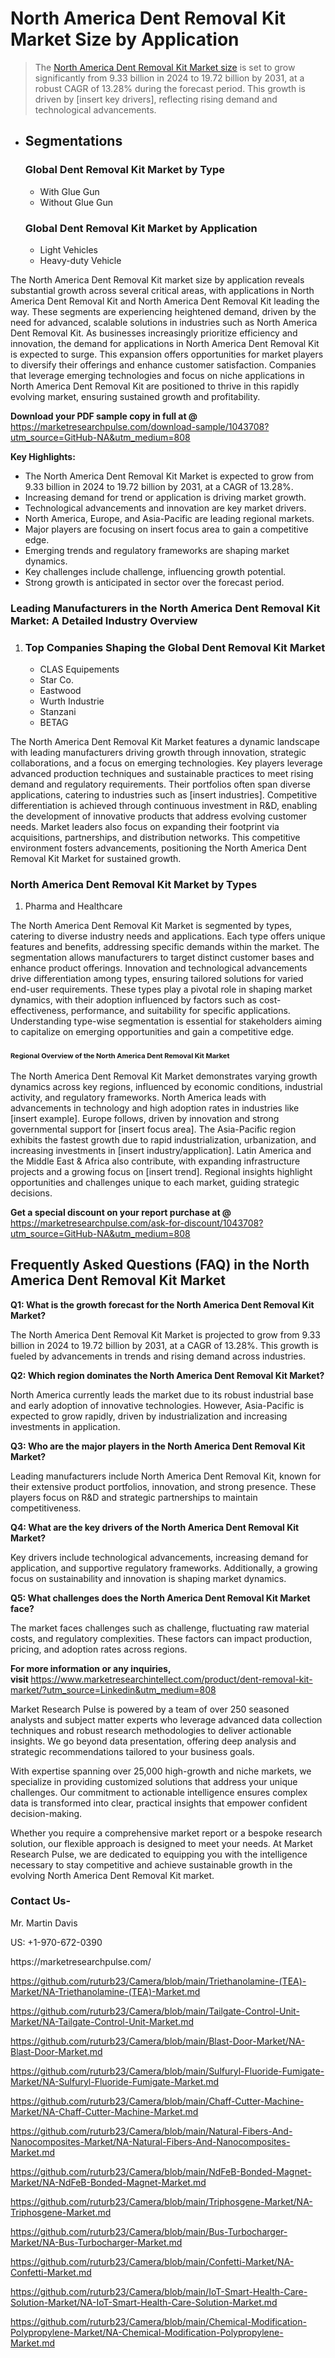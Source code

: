 <h1>North America Dent Removal Kit Market&nbsp;Size by Application</h1><blockquote><p>The <a href="https://marketresearchpulse.com/download-sample/1043708?utm_source=GitHub-NA&amp;utm_medium=808">North America Dent Removal Kit Market size</a> is set to grow significantly from 9.33 billion in 2024 to 19.72 billion by 2031, at a robust CAGR of 13.28% during the forecast period. This growth is driven by [insert key drivers], reflecting rising demand and technological advancements.</p></blockquote><ul><li><h2>Segmentations</h2><h3>Global Dent Removal Kit Market by Type</h3><ul><li>With Glue Gun</li><li>Without Glue Gun</li></ul><h3>Global Dent Removal Kit Market by Application</h3><ul><li>Light Vehicles</li><li>Heavy-duty Vehicle</li></ul></li></ul><p>The North America Dent Removal Kit market size by application reveals substantial growth across several critical areas, with applications in North America Dent Removal Kit and North America Dent Removal Kit leading the way. These segments are experiencing heightened demand, driven by the need for advanced, scalable solutions in industries such as North America Dent Removal Kit. As businesses increasingly prioritize efficiency and innovation, the demand for applications in North America Dent Removal Kit is expected to surge. This expansion offers opportunities for market players to diversify their offerings and enhance customer satisfaction. Companies that leverage emerging technologies and focus on niche applications in North America Dent Removal Kit are positioned to thrive in this rapidly evolving market, ensuring sustained growth and profitability.</p><p><strong>Download your PDF sample copy in full at @ </strong><a href="https://marketresearchpulse.com/download-sample/1043708?utm_source=GitHub-NA&amp;utm_medium=808">https://marketresearchpulse.com/download-sample/1043708?utm_source=GitHub-NA&amp;utm_medium=808</a></p><p><strong>Key Highlights: </strong></p><ul><li>The North America Dent Removal Kit Market is expected to grow from 9.33 billion in 2024 to 19.72 billion by 2031, at a CAGR of 13.28%.</li><li>Increasing demand for trend or application is driving market growth.</li><li>Technological advancements and innovation are key market drivers.</li><li>North America, Europe, and Asia-Pacific are leading regional markets.</li><li>Major players are focusing on insert focus area to gain a competitive edge.</li><li>Emerging trends and regulatory frameworks are shaping market dynamics.</li><li>Key challenges include challenge, influencing growth potential.</li><li>Strong growth is anticipated in sector over the forecast period.</li></ul><h3>Leading Manufacturers in the North America Dent Removal Kit Market: A Detailed Industry Overview</h3><ol><li><h3>Top Companies Shaping the Global Dent Removal Kit Market </h3><ul><li>CLAS Equipements</li><li>Star Co.</li><li>Eastwood</li><li>Wurth Industrie</li><li>Stanzani</li><li>BETAG</li></ul></li></ol><div class="flex max-w-full flex-col flex-grow"><div class="min-h-8 text-message flex w-full flex-col items-end gap-2 whitespace-normal break-words [.text-message+&amp;]:mt-5" dir="auto" data-message-author-role="assistant" data-message-id="fd8432e4-4910-450d-b182-61b7bfb0a01f" data-message-model-slug="gpt-4o"><div class="flex w-full flex-col gap-1 empty:hidden first:pt-[3px]"><div class="markdown prose w-full break-words dark:prose-invert light"><p>The North America Dent Removal Kit Market features a dynamic landscape with leading manufacturers driving growth through innovation, strategic collaborations, and a focus on emerging technologies. Key players leverage advanced production techniques and sustainable practices to meet rising demand and regulatory requirements. Their portfolios often span diverse applications, catering to industries such as [insert industries]. Competitive differentiation is achieved through continuous investment in R&amp;D, enabling the development of innovative products that address evolving customer needs. Market leaders also focus on expanding their footprint via acquisitions, partnerships, and distribution networks. This competitive environment fosters advancements, positioning the North America Dent Removal Kit Market for sustained growth.</p></div></div></div></div><h3>North America Dent Removal Kit Market by Types</h3><ol><li>Pharma and Healthcare</li></ol><div class="flex max-w-full flex-col flex-grow"><div class="min-h-8 text-message flex w-full flex-col items-end gap-2 whitespace-normal break-words [.text-message+&amp;]:mt-5" dir="auto" data-message-author-role="assistant" data-message-id="084470be-0bb7-4664-bddf-5156b4f41249" data-message-model-slug="gpt-4o-mini"><div class="flex w-full flex-col gap-1 empty:hidden first:pt-[3px]"><div class="markdown prose w-full break-words dark:prose-invert light"><p>The North America Dent Removal Kit Market is segmented by types, catering to diverse industry needs and applications. Each type offers unique features and benefits, addressing specific demands within the market. The segmentation allows manufacturers to target distinct customer bases and enhance product offerings. Innovation and technological advancements drive differentiation among types, ensuring tailored solutions for varied end-user requirements. These types play a pivotal role in shaping market dynamics, with their adoption influenced by factors such as cost-effectiveness, performance, and suitability for specific applications. Understanding type-wise segmentation is essential for stakeholders aiming to capitalize on emerging opportunities and gain a competitive edge.</p></div></div></div></div><h3><span style="font-size: 11px;">Regional Overview of the North America Dent Removal Kit Market</span></h3><div class="flex max-w-full flex-col flex-grow"><div class="min-h-8 text-message flex w-full flex-col items-end gap-2 whitespace-normal break-words [.text-message+&amp;]:mt-5" dir="auto" data-message-author-role="assistant" data-message-id="e9038762-ce64-4e30-91c9-9bd413514231" data-message-model-slug="gpt-4o-mini"><div class="flex w-full flex-col gap-1 empty:hidden first:pt-[3px]"><div class="markdown prose w-full break-words dark:prose-invert light"><p>The North America Dent Removal Kit Market demonstrates varying growth dynamics across key regions, influenced by economic conditions, industrial activity, and regulatory frameworks. North America leads with advancements in technology and high adoption rates in industries like [insert example]. Europe follows, driven by innovation and strong governmental support for [insert focus area]. The Asia-Pacific region exhibits the fastest growth due to rapid industrialization, urbanization, and increasing investments in [insert industry/application]. Latin America and the Middle East &amp; Africa also contribute, with expanding infrastructure projects and a growing focus on [insert trend]. Regional insights highlight opportunities and challenges unique to each market, guiding strategic decisions.</p></div></div></div></div><p><strong>Get a special discount on your report purchase at @ </strong><a href="https://marketresearchpulse.com/ask-for-discount/1043708?utm_source=GitHub-NA&amp;utm_medium=808">https://marketresearchpulse.com/ask-for-discount/1043708?utm_source=GitHub-NA&amp;utm_medium=808</a></p><h2>Frequently Asked Questions (FAQ) in the North America Dent Removal Kit Market</h2><p><strong>Q1: What is the growth forecast for the North America Dent Removal Kit Market?</strong></p><p>The North America Dent Removal Kit Market is projected to grow from 9.33 billion in 2024 to 19.72 billion by 2031, at a CAGR of 13.28%. This growth is fueled by advancements in trends and rising demand across industries.</p><p><strong>Q2: Which region dominates the North America Dent Removal Kit Market?</strong></p><p>North America currently leads the market due to its robust industrial base and early adoption of innovative technologies. However, Asia-Pacific is expected to grow rapidly, driven by industrialization and increasing investments in application.</p><p><strong>Q3: Who are the major players in the North America Dent Removal Kit Market?</strong></p><p>Leading manufacturers include North America Dent Removal Kit, known for their extensive product portfolios, innovation, and strong presence. These players focus on R&amp;D and strategic partnerships to maintain competitiveness.</p><p><strong>Q4: What are the key drivers of the North America Dent Removal Kit Market?</strong></p><p>Key drivers include technological advancements, increasing demand for application, and supportive regulatory frameworks. Additionally, a growing focus on sustainability and innovation is shaping market dynamics.</p><p><strong>Q5: What challenges does the North America Dent Removal Kit Market face?</strong></p><p>The market faces challenges such as challenge, fluctuating raw material costs, and regulatory complexities. These factors can impact production, pricing, and adoption rates across regions.</p><p><strong>For more information or any inquiries, visit&nbsp;</strong><a href="https://www.marketresearchintellect.com/product/dent-removal-kit-market/?utm_source=Linkedin&utm_medium=808">https://www.marketresearchintellect.com/product/dent-removal-kit-market/?utm_source=Linkedin&utm_medium=808</a></p><p>Market Research Pulse is powered by a team of over 250 seasoned analysts and subject matter experts who leverage advanced data collection techniques and robust research methodologies to deliver actionable insights. We go beyond data presentation, offering deep analysis and strategic recommendations tailored to your business goals.</p><p>With expertise spanning over 25,000 high-growth and niche markets, we specialize in providing customized solutions that address your unique challenges. Our commitment to actionable intelligence ensures complex data is transformed into clear, practical insights that empower confident decision-making.</p><p>Whether you require a comprehensive market report or a bespoke research solution, our flexible approach is designed to meet your needs. At Market Research Pulse, we are dedicated to equipping you with the intelligence necessary to stay competitive and achieve sustainable growth in the evolving North America Dent Removal Kit market.</p><h3><strong>Contact Us-</strong></h3><p>Mr. Martin Davis</p><p>US: +1-970-672-0390</p><p>https://marketresearchpulse.com/</p><p><a href="https://github.com/ruturb23/Camera/blob/main/Triethanolamine-(TEA)-Market/NA-Triethanolamine-(TEA)-Market.md">https://github.com/ruturb23/Camera/blob/main/Triethanolamine-(TEA)-Market/NA-Triethanolamine-(TEA)-Market.md</a></p><p><a href="https://github.com/ruturb23/Camera/blob/main/Tailgate-Control-Unit-Market/NA-Tailgate-Control-Unit-Market.md">https://github.com/ruturb23/Camera/blob/main/Tailgate-Control-Unit-Market/NA-Tailgate-Control-Unit-Market.md</a></p><p><a href="https://github.com/ruturb23/Camera/blob/main/Blast-Door-Market/NA-Blast-Door-Market.md">https://github.com/ruturb23/Camera/blob/main/Blast-Door-Market/NA-Blast-Door-Market.md</a></p><p><a href="https://github.com/ruturb23/Camera/blob/main/Sulfuryl-Fluoride-Fumigate-Market/NA-Sulfuryl-Fluoride-Fumigate-Market.md">https://github.com/ruturb23/Camera/blob/main/Sulfuryl-Fluoride-Fumigate-Market/NA-Sulfuryl-Fluoride-Fumigate-Market.md</a></p><p><a href="https://github.com/ruturb23/Camera/blob/main/Chaff-Cutter-Machine-Market/NA-Chaff-Cutter-Machine-Market.md">https://github.com/ruturb23/Camera/blob/main/Chaff-Cutter-Machine-Market/NA-Chaff-Cutter-Machine-Market.md</a></p><p><a href="https://github.com/ruturb23/Camera/blob/main/Natural-Fibers-And-Nanocomposites-Market/NA-Natural-Fibers-And-Nanocomposites-Market.md">https://github.com/ruturb23/Camera/blob/main/Natural-Fibers-And-Nanocomposites-Market/NA-Natural-Fibers-And-Nanocomposites-Market.md</a></p><p><a href="https://github.com/ruturb23/Camera/blob/main/NdFeB-Bonded-Magnet-Market/NA-NdFeB-Bonded-Magnet-Market.md">https://github.com/ruturb23/Camera/blob/main/NdFeB-Bonded-Magnet-Market/NA-NdFeB-Bonded-Magnet-Market.md</a></p><p><a href="https://github.com/ruturb23/Camera/blob/main/Triphosgene-Market/NA-Triphosgene-Market.md">https://github.com/ruturb23/Camera/blob/main/Triphosgene-Market/NA-Triphosgene-Market.md</a></p><p><a href="https://github.com/ruturb23/Camera/blob/main/Bus-Turbocharger-Market/NA-Bus-Turbocharger-Market.md">https://github.com/ruturb23/Camera/blob/main/Bus-Turbocharger-Market/NA-Bus-Turbocharger-Market.md</a></p><p><a href="https://github.com/ruturb23/Camera/blob/main/Confetti-Market/NA-Confetti-Market.md">https://github.com/ruturb23/Camera/blob/main/Confetti-Market/NA-Confetti-Market.md</a></p><p><a href="https://github.com/ruturb23/Camera/blob/main/IoT-Smart-Health-Care-Solution-Market/NA-IoT-Smart-Health-Care-Solution-Market.md">https://github.com/ruturb23/Camera/blob/main/IoT-Smart-Health-Care-Solution-Market/NA-IoT-Smart-Health-Care-Solution-Market.md</a></p><p><a href="https://github.com/ruturb23/Camera/blob/main/Chemical-Modification-Polypropylene-Market/NA-Chemical-Modification-Polypropylene-Market.md">https://github.com/ruturb23/Camera/blob/main/Chemical-Modification-Polypropylene-Market/NA-Chemical-Modification-Polypropylene-Market.md</a></p>
